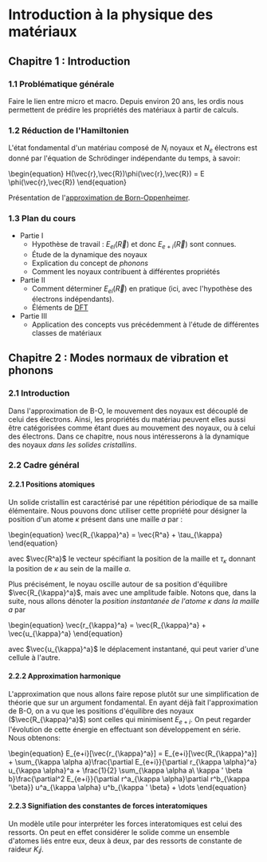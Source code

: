 # Introduction à la physique des matériaux

## Chapitre 1 : Introduction


### 1.1 Problématique générale
Faire le lien entre micro et macro. Depuis environ 20 ans, les ordis nous permettent de prédire les propriétés des matériaux à partir de calculs.
### 1.2 Réduction de l'Hamiltonien

<!--TODO-->
L'état fondamental d'un matériau composé de $N_i$ noyaux et $N_e$ électrons est donné par l'équation de Schrödinger indépendante du temps, à savoir:

\begin{equation}
    H(\vec{r},\vec{R})\phi(\vec{r},\vec{R}) = E \phi(\vec{r},\vec{R})
\end{equation}


Présentation de l'[approximation de Born-Oppenheimer](https://en.wikipedia.org/wiki/Born%E2%80%93Oppenheimer_approximation).


### 1.3 Plan du cours

- Partie I
    - Hypothèse de travail : $E_{el}(\vec{R})$ et donc  $E_{e+i}(\vec{R})$ sont connues.
    - Étude de la dynamique des noyaux
    - Explication du concept de <i>phonons</i>
    - Comment les noyaux contribuent à différentes propriétés
- Partie II
    - Comment déterminer $E_{el}(\vec{R})$ en pratique (ici, avec l'hypothèse des électrons indépendants). 
    - Éléments de [DFT](https://en.wikipedia.org/wiki/Density_functional_theory)
- Partie III
    - Application des concepts vus précédemment à l'étude de différentes classes de matériaux


## Chapitre 2 : Modes normaux de vibration et phonons

### 2.1 Introduction

Dans l'approximation de B-O, le mouvement des noyaux est découplé de celui des électrons. Ainsi, les propriétés du matériau peuvent elles aussi être catégorisées comme étant dues au mouvement des noyaux, ou à celui des électrons. Dans ce chapitre, nous nous intéresserons à la dynamique des noyaux <i>dans les solides cristallins</i>.


### 2.2 Cadre général

#### 2.2.1 Positions atomiques

Un solide cristallin est caractérisé par une répétition périodique de sa maille élémentaire. Nous pouvons donc utiliser cette propriété pour désigner la position d'un atome $\kappa$ présent dans une maille $a$ par : 

\begin{equation}
    \vec{R_{\kappa}^a} = \vec{R^a} + \tau_{\kappa}
\end{equation}

avec $\vec{R^a}$ le vecteur spécifiant la position de la maille et $\tau_{\kappa}$ donnant la position de $\kappa$ au sein de la maille $a$.

Plus précisément, le noyau oscille autour de sa position d'équilibre $\vec{R_{\kappa}^a}$, mais avec une amplitude faible. Notons que, dans la suite, nous allons dénoter la <i>position instantanée de l'atome $\kappa$ dans la maille $a$</i> par 

\begin{equation}
    \vec{r_{\kappa}^a} = \vec{R_{\kappa}^a} + \vec{u_{\kappa}^a}
\end{equation}

avec $\vec{u_{\kappa}^a}$ le déplacement instantané, qui peut varier d'une cellule à l'autre.

#### 2.2.2 Approximation harmonique 
L'approximation que nous allons faire repose plutôt sur une simplification de théorie que sur un argument fondamental. En ayant déjà fait l'approximation de B-O, on a vu que les positions d'équilibre des noyaux ($\vec{R_{\kappa}^a}$) sont celles qui minimisent $E_{e+i}$. On peut regarder l'évolution de cette énergie en effectuant son développement en série. Nous obtenons: 

\begin{equation}
    E_{e+i}[\vec{r_{\kappa}^a}] = E_{e+i}[\vec{R_{\kappa}^a}] + \sum_{\kappa \alpha a}\frac{\partial E_{e+i}}{\partial r_{\kappa \alpha}^a} u_{\kappa \alpha}^a + \frac{1}{2} \sum_{\kappa \alpha a\\ \kappa ' \beta b}\frac{\partial^2 E_{e+i}}{\partial r^a_{\kappa \alpha}\partial r^b_{\kappa '\beta}} u^a_{\kappa \alpha} u^b_{\kappa ' \beta} + \dots
\end{equation}

<!--TODO-->

#### 2.2.3 Signifiation des constantes de forces interatomiques

Un modèle utile pour interpréter les forces interatomiques est celui des ressorts. On peut en effet considérer le solide comme un ensemble d'atomes liés entre eux, deux à deux, par des ressorts de constante de raideur $K_ij$. 
